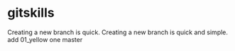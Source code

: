 # gitskills
Creating a new branch is quick.
Creating a new branch is quick and simple.
add 01_yellow one
master
